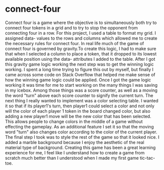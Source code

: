 # connect-four

Connect four is a game where the objective is to simultaneously both try to connect four tokens in a grid and to try to stop the opponent from connecting four in a row. For this project, I used a table to format my grid. I assigned data- values to the rows and columns which allowed me to create the necessary rules for connect four. In real life much of the game of connect four is governed by gravity.To create this logic, I had to make sure that when I selected a column to place a token, that it dropped to its lowest available position using the data- attributes I added to the table. After I got this gravity game logic working the next step was to get the winning logic working. I spent a long time trying to figure this out by myself, but finally I came across some code on Stack Overflow that helped me make sense of how the winning game logic could be applied. Once I got the game logic working it was time for me to start working on the many things I was saving in my icebox. Among those things was a score counter, as well as a moving the word "turn" above each score counter to signify the current turn. The next thing I really wanted to implement was a color selecting table. I wanted it so that if its player1's turn, then player1 could select a color and not only will the color of each player 1 token in the board changed color, but also adding a new player1 move will be the new color that has been selected. This allows people to change colors in the middle of a game without effecting the gameplay. As an additional feature I set it so that the moving word "turn" also changes color according to the color of the current player. The final step I took was to style the rest of the game so that it looked nice. I added a marble background because I enjoy the aesthetic of the real material type of background. Creating this game has been a great learning experience for me, I feel like I understand how to create a game from scratch much better than I understood when I made my first game tic-tac-toe. 



